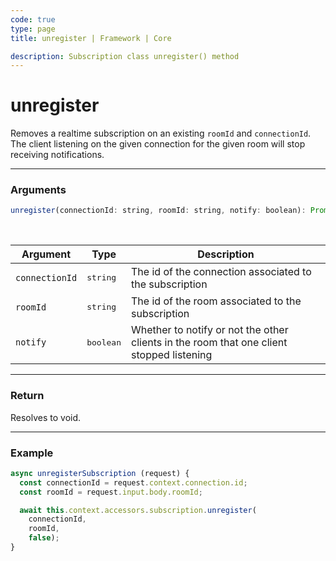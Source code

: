 ```yaml
---
code: true
type: page
title: unregister | Framework | Core

description: Subscription class unregister() method
---
```


# unregister

<SinceBadge version="2.7.2" />

Removes a realtime subscription on an existing `roomId` and `connectionId`. The client listening on the given connection for the given room will stop receiving notifications.

---

### Arguments

```js
unregister(connectionId: string, roomId: string, notify: boolean): Promise<void>
```

<br/>

| Argument | Type | Description |
|----------|------|-------------|
| `connectionId` | <pre>string</pre> | The id of the connection associated to the subscription |
| `roomId` | <pre>string</pre> | The id of the room associated to the subscription |
| `notify` | <pre>boolean</pre> | Whether to notify or not the other clients in the room that one client stopped listening |

---

### Return

Resolves to void.

---

### Example

```js
async unregisterSubscription (request) {
  const connectionId = request.context.connection.id;
  const roomId = request.input.body.roomId;

  await this.context.accessors.subscription.unregister(
    connectionId, 
    roomId, 
    false);
}
```
